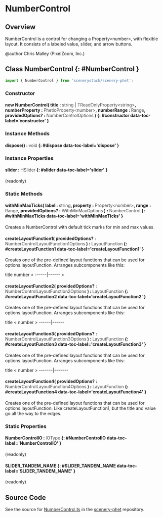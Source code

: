 # NumberControl

## Overview

NumberControl is a control for changing a Property&lt;number&gt;, with flexible layout. It consists of a labeled value,
slider, and arrow buttons.

@author Chris Malley (PixelZoom, Inc.)

## Class NumberControl {: #NumberControl }


```js
import { NumberControl } from 'scenerystack/scenery-phet';
```
### Constructor

#### new NumberControl( title : <span style="font-weight: 400; opacity: 80%;">string | TReadOnlyProperty&lt;string&gt;</span>, numberProperty : <span style="font-weight: 400; opacity: 80%;">PhetioProperty&lt;number&gt;</span>, numberRange : <span style="font-weight: 400; opacity: 80%;">Range</span>, providedOptions? : <span style="font-weight: 400; opacity: 80%;">NumberControlOptions</span> ) {: #constructor data-toc-label='constructor' }

### Instance Methods

#### dispose() : <span style="font-weight: 400; opacity: 80%;">void</span> {: #dispose data-toc-label='dispose' }

### Instance Properties

#### slider : <span style="font-weight: 400; opacity: 80%;">HSlider</span> {: #slider data-toc-label='slider' }

(readonly)

### Static Methods

#### withMinMaxTicks( label : <span style="font-weight: 400; opacity: 80%;">string</span>, property : <span style="font-weight: 400; opacity: 80%;">Property&lt;number&gt;</span>, range : <span style="font-weight: 400; opacity: 80%;">Range</span>, providedOptions? : <span style="font-weight: 400; opacity: 80%;">WithMinMaxOptions</span> ) : <span style="font-weight: 400; opacity: 80%;">NumberControl</span> {: #withMinMaxTicks data-toc-label='withMinMaxTicks' }

Creates a NumberControl with default tick marks for min and max values.

#### createLayoutFunction1( providedOptions? : <span style="font-weight: 400; opacity: 80%;">NumberControlLayoutFunction1Options</span> ) : <span style="font-weight: 400; opacity: 80%;">LayoutFunction</span> {: #createLayoutFunction1 data-toc-label='createLayoutFunction1' }

Creates one of the pre-defined layout functions that can be used for options.layoutFunction.
Arranges subcomponents like this:

 title number
 &lt; ------|------ &gt;


#### createLayoutFunction2( providedOptions? : <span style="font-weight: 400; opacity: 80%;">NumberControlLayoutFunction2Options</span> ) : <span style="font-weight: 400; opacity: 80%;">LayoutFunction</span> {: #createLayoutFunction2 data-toc-label='createLayoutFunction2' }

Creates one of the pre-defined layout functions that can be used for options.layoutFunction.
Arranges subcomponents like this:

 title &lt; number &gt;
 ------|------

#### createLayoutFunction3( providedOptions? : <span style="font-weight: 400; opacity: 80%;">NumberControlLayoutFunction3Options</span> ) : <span style="font-weight: 400; opacity: 80%;">LayoutFunction</span> {: #createLayoutFunction3 data-toc-label='createLayoutFunction3' }

Creates one of the pre-defined layout functions that can be used for options.layoutFunction.
Arranges subcomponents like this:

 title
 &lt; number &gt;
 -------|-------

#### createLayoutFunction4( providedOptions? : <span style="font-weight: 400; opacity: 80%;">NumberControlLayoutFunction4Options</span> ) : <span style="font-weight: 400; opacity: 80%;">LayoutFunction</span> {: #createLayoutFunction4 data-toc-label='createLayoutFunction4' }

Creates one of the pre-defined layout functions that can be used for options.layoutFunction.
Like createLayoutFunction1, but the title and value go all the way to the edges.

### Static Properties

#### NumberControlIO : <span style="font-weight: 400; opacity: 80%;">IOType</span> {: #NumberControlIO data-toc-label='NumberControlIO' }

(readonly)

#### SLIDER_TANDEM_NAME {: #SLIDER_TANDEM_NAME data-toc-label='SLIDER_TANDEM_NAME' }

(readonly)



## Source Code

See the source for [NumberControl.ts](https://github.com/phetsims/scenery-phet/blob/main/js/NumberControl.ts) in the [scenery-phet](https://github.com/phetsims/scenery-phet) repository.
